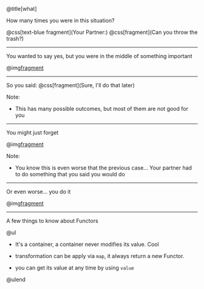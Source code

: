 @title[what]

How many times you were in this situation?

@css[text-blue fragment](Your Partner:) @css[fragment](Can you throw the trash?)

---

You wanted to say yes, but you were in the middle of something important

@img[fragment](assets/img/pic.png)

---

So you said: @css[fragment](Sure, I'll do that later)

Note:

- This has many possible outcomes, but most of them are not good for you

---

You might just forget


@img[fragment](https://i.pinimg.com/474x/a9/5b/6f/a95b6fbbe2b0b97e9e3294b0c812ed0d--washington-dc-pictures-of.jpg)

Note:

- You know this is even worse that the previous case... Your partner had to do something that you said you would do

---

Or even worse... you do it

@img[fragment](http://www.notrashcan.com/wp-content/uploads/clean_inner_can.jpg)

---

A few things to know about Functors

@ul

- It's a container, a container never modifies its value. Cool

- transformation can be apply via `map`, it always return a new Functor.

- you can get its value at any time by using `value`

@ulend
